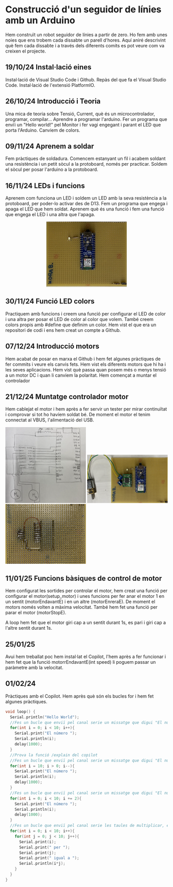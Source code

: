 # Construcció d'un seguidor de línies amb un Arduino

Hem construït un robot seguidor de línies a partir de zero. Ho fem amb unes noies que ens trobem cada dissabte un parell d'hores. Aquí aniré descrivint què fem cada dissabte i a través dels diferents comits es pot veure com va creixen el projecte.

## 19/10/24 Instal·lació eines
Instal·lació de Visual Studio Code i Github. Repàs del que fa el Visual Studio Code. Instal·lació de l'extensió PlatformIO.

## 26/10/24 Introducció i Teoria
Una mica de teoria sobre Tensió, Current, què és un microcontrolador, programar, compilar...
Aprendre a programar l'arduino. Fer un programa que envïi un "Hello world!" pel Monitor i fer vagi engegant i parant el LED que porta l'Arduino. Canviem de colors.

## 09/11/24 Aprenem a soldar
Fem pràctiques de soldadura. Comencem estanyant un fil i acabem soldant una resistència i un petit sòcul a la protoboard, només per practicar.
Soldem el sòcul per posar l'arduino a la protoboard. 

## 16/11/24 LEDs i funcions
Aprenem com funciona un LED i soldem un LED amb la seva resistència a la protoboard, per poder-lo activar des de D13.
Fem un programa que engega i apaga el LED que hem soldat.
Aprenem què és una funció i fem una funció que engega el LED i una altra que l'apaga.
<p align="center">
  <img width="250" alt="image" src="Imatges/241116_PlacaTop.png" />
</p>

## 30/11/24 Funció LED colors
Practiquem amb funcions i creem una funció per configurar el LED de color i una altra per posar el LED de color al color que volem. També creem colors propis amb #define que definim un color.
Hem vist el que era un repositori de codi i ens hem creat un compte a Github.

## 07/12/24 Introducció motors
Hem acabat de posar en marxa el Github i hem fet algunes pràctiques de fer commits i veure els canvis fets.
Hem vist els diferents motors que hi ha i les seves aplicacions. Hem vist què passa quan posem més o menys tensió a un motor DC i quan li canviem la polaritat. Hem començat a muntar el controlador

## 21/12/24 Muntatge controlador motor
Hem cablejat el motor i hem après a fer servir un tester per mirar continuïtat i comprovar si tot ho havíem soldat bé.
De moment el motor el tenim connectat al VBUS, l'alimentació del USB.

<img width="250" alt="image" src="Imatges/241223_Esquema.png" />
<img width="250" alt="image" src="Imatges/241223_PlacaTop.png" />
<img width="250" alt="image" src="Imatges/241223_PlacaMotorBot.png" />

## 11/01/25 Funcions bàsiques de control de motor
Hem configurat les sortides per controlar el motor, hem creat una funció per configurar el motor(setup_motor) i unes funcions per fer anar el motor 1 en un sentit (motorEndavantE) i en un altre (motorEnreraE). De moment el motors només volten a màxima velocitat. També hem fet una funció per parar el motor (motorStopE).

A loop hem fet que el motor giri cap a un sentit durant 1s, es pari i giri cap a l'altre sentit durant 1s.

## 25/01/25
Avui hem treballat poc hem instal·lat el Copilot, l'hem après a fer funcionar i hem fet que la funció motorrEndavantE(int speed) li poguem passar un paràmetre amb la velocitat.

## 01/02/24
Pràctiques amb el Copilot. Hem après què són els bucles for i hem fet algunes pràctiques.

```cpp
void loop() {
  Serial.println("Hello World");
  //Fes un bucle que enviï pel canal serie un missatge que digui "El número X" on X és un número de 1 a 10 que incrementa en cada iteració
  for(int i = 0; i < 10; i++){
    Serial.print("El número ");
    Serial.println(i);
    delay(1000);
  }
  //Prova la funció /explain del copilot
  //Fes un bucle que enviï pel canal serie un missatge que digui "El número X" on X és un número de 1 a 10 que decrementa en cada iteració
  for(int i = 10; i > 0; i--){
    Serial.print("El número ");
    Serial.println(i);
    delay(1000);
  }
  //Fes un bucle que enviï pel canal serie un missatge que digui "El número X" on X és un número de 1 a 10 que incrementa en cada iteració, però saltant els números de 2 en 2
  for(int i = 0; i < 10; i += 2){
    Serial.print("El número ");
    Serial.println(i);
    delay(1000);
  }
  //Fes un bucle que enviï pel canal serie les taules de multiplicar, enviant "X per Y igual a Z" on X i Y són els números de 1 a 10 i Z és el resultat de multiplicar-los
  for(int i = 0; i < 10; i++){
    for(int j = 0; j < 10; j++){
      Serial.print(i);
      Serial.print(" per ");
      Serial.print(j);
      Serial.print(" igual a ");
      Serial.println(i*j);
    }
  }
}



